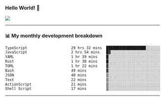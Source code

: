### Hello World! 👋

<a>
  <img align="center" src="https://github-readme-stats.vercel.app/api?username=megatunger&count_private=true&include_all_commits=true&bg_color=30,56CCF2,2F80ED&title_color=fff&text_color=fff" />
</a>

------
### 📊 My monthly development breakdown

<!--START_SECTION:waka-->

```txt
TypeScript                    29 hrs 32 mins  ██████████████████░░░░░░░   71.52 %
JavaScript                    2 hrs 54 mins   █▓░░░░░░░░░░░░░░░░░░░░░░░   07.04 %
YAML                          1 hr 39 mins    █░░░░░░░░░░░░░░░░░░░░░░░░   04.01 %
Rust                          1 hr 38 mins    █░░░░░░░░░░░░░░░░░░░░░░░░   03.98 %
TOML                          1 hr 22 mins    ▓░░░░░░░░░░░░░░░░░░░░░░░░   03.32 %
Bash                          49 mins         ▓░░░░░░░░░░░░░░░░░░░░░░░░   02.01 %
JSON                          40 mins         ▒░░░░░░░░░░░░░░░░░░░░░░░░   01.63 %
Text                          22 mins         ▒░░░░░░░░░░░░░░░░░░░░░░░░   00.90 %
ActionScript                  21 mins         ▒░░░░░░░░░░░░░░░░░░░░░░░░   00.86 %
Shell Script                  17 mins         ▒░░░░░░░░░░░░░░░░░░░░░░░░   00.69 %
```

<!--END_SECTION:waka-->

------
